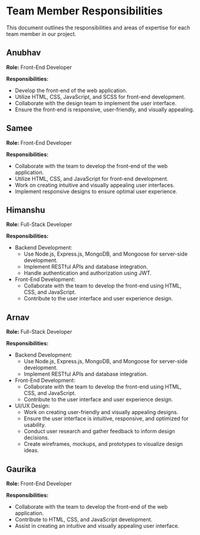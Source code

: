 # Team Member Responsibilities

This document outlines the responsibilities and areas of expertise for each team member in our project.

## Anubhav

**Role:** Front-End Developer

**Responsibilities:**
- Develop the front-end of the web application.
- Utilize HTML, CSS, JavaScript, and SCSS for front-end development.
- Collaborate with the design team to implement the user interface.
- Ensure the front-end is responsive, user-friendly, and visually appealing.

## Samee

**Role:** Front-End Developer

**Responsibilities:**
- Collaborate with the team to develop the front-end of the web application.
- Utilize HTML, CSS, and JavaScript for front-end development.
- Work on creating intuitive and visually appealing user interfaces.
- Implement responsive designs to ensure optimal user experience.

## Himanshu

**Role:** Full-Stack Developer

**Responsibilities:**
- Backend Development:
  - Use Node.js, Express.js, MongoDB, and Mongoose for server-side development.
  - Implement RESTful APIs and database integration.
  - Handle authentication and authorization using JWT.
- Front-End Development:
  - Collaborate with the team to develop the front-end using HTML, CSS, and JavaScript.
  - Contribute to the user interface and user experience design.

## Arnav

**Role:** Full-Stack Developer

**Responsibilities:**
- Backend Development:
  - Use Node.js, Express.js, MongoDB, and Mongoose for server-side development.
  - Implement RESTful APIs and database integration.
- Front-End Development:
  - Collaborate with the team to develop the front-end using HTML, CSS, and JavaScript.
  - Contribute to the user interface and user experience design.
- UI/UX Design:
  - Work on creating user-friendly and visually appealing designs.
  - Ensure the user interface is intuitive, responsive, and optimized for usability.
  - Conduct user research and gather feedback to inform design decisions.
  - Create wireframes, mockups, and prototypes to visualize design ideas.


## Gaurika

**Role:** Front-End Developer

**Responsibilities:**
- Collaborate with the team to develop the front-end of the web application.
- Contribute to HTML, CSS, and JavaScript development.
- Assist in creating an intuitive and visually appealing user interface.
